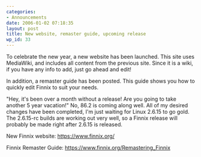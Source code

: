 ```yaml
---
categories:
- Announcements
date: 2006-01-02 07:18:35
layout: post
title: New website, remaster guide, upcoming release
wp_id: 33
---
```

To celebrate the new year, a new website has been launched. This site uses MediaWiki, and includes all content from the previous site. Since it is a wiki, if you have any info to add, just go ahead and edit! 

In addition, a remaster guide has been posted. This guide shows you how to quickly edit Finnix to suit your needs. 

"Hey, it's been over a month without a release! Are you going to take another 5 year vacation!" No, 86.2 is coming along well. All of my desired changes have been completed, I'm just waiting for Linux 2.6.15 to go gold. The 2.6.15-rc builds are working out very well, so a Finnix release will probably be made right after 2.6.15 is released. 

New Finnix website: <https://www.finnix.org/>
  
Finnix Remaster Guide: <https://www.finnix.org/Remastering_Finnix>
